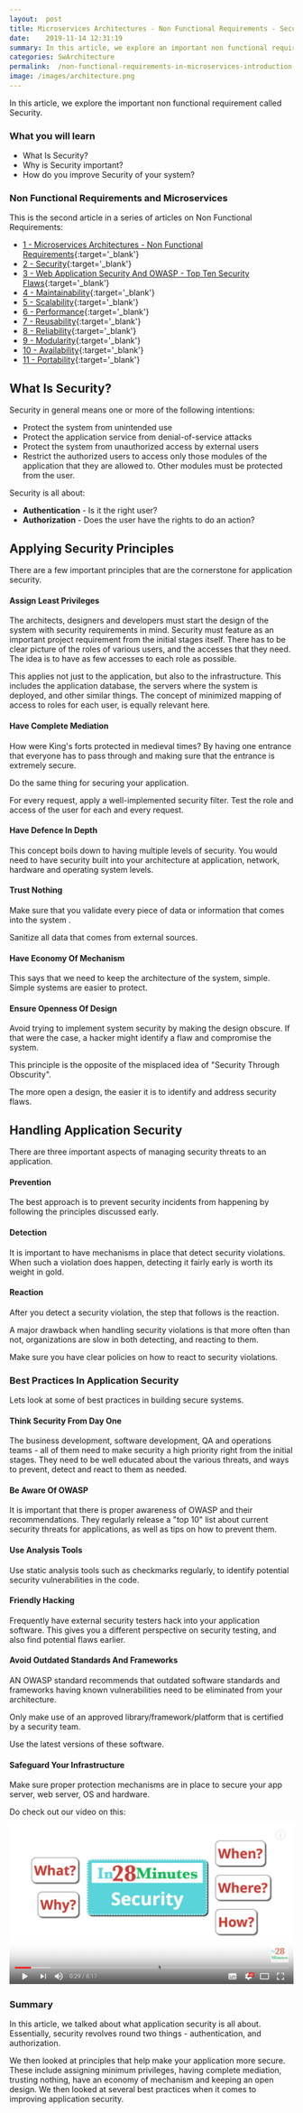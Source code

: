 ```yaml
---
layout:  post
title: Microservices Architectures - Non Functional Requirements - Security
date:    2019-11-14 12:31:19
summary: In this article, we explore an important non functional requirement called Security. 
categories: SwArchitecture
permalink:  /non-functional-requirements-in-microservices-introduction-to-Security
image: /images/architecture.png
---
```


In this article, we explore the important non functional requirement called Security. 

### What you will learn
- What Is Security?
- Why is Security important?
- How do you improve Security of your system?



### Non Functional Requirements and Microservices

This is the second article in a series of articles on Non Functional Requirements:

- [1 - Microservices Architectures - Non Functional Requirements](/non-functional-requirements-in-microservices-architectures){:target='_blank'}
- [2 - Security](/non-functional-requirements-in-microservices-introduction-to-Security){:target='_blank'}
- [3 - Web Application Security And OWASP - Top Ten Security Flaws](/web-application-security-owasp-top-ten){:target='_blank'}
- [4 - Maintainability](/non-functional-requirements-in-microservices-introduction-to-Maintainability){:target='_blank'}
- [5 - Scalability](/non-functional-requirements-in-microservices-introduction-to-Scalability){:target='_blank'}
- [6 - Performance](/non-functional-requirements-in-microservices-introduction-to-performance){:target='_blank'}
- [7 - Reusability](/non-functional-requirements-in-microservices-introduction-to-Reusability){:target='_blank'}
- [8 - Reliability](/non-functional-requirements-in-microservices-introduction-to-Reliability){:target='_blank'}
- [9 - Modularity](/modularity-non-functional-requirement-in-microservices){:target='_blank'}
- [10 - Availability](/availability-non-functional-requirement-in-microservices){:target='_blank'}
- [11 - Portability](/non-functional-requirements-in-microservices-introduction-to-portability){:target='_blank'}


## What Is Security?

Security in general means one or more of the following intentions:
* Protect the system from unintended use
* Protect the application service from denial-of-service attacks
* Protect the system from unauthorized access by external users
* Restrict the authorized users to access only those modules of the application that they are allowed to. Other modules must be protected from the user.

Security is all about: 
* **Authentication** - Is it the right user? 
* **Authorization** - Does the user have the rights to do an action?

## Applying Security Principles

There are a few important principles that are the cornerstone for application security.

#### Assign Least Privileges

The architects, designers and developers must start the design of the system with security requirements in mind. Security must feature as an important project requirement from the initial stages itself. There has to be clear picture of the roles of various users, and the accesses that they need. The idea is to have as few accesses to each role as possible.

This applies not just to the application, but also to the infrastructure. This includes the application database, the servers where the system is deployed, and other similar things. The concept of minimized mapping of access to roles for each user, is equally relevant here. 

#### Have Complete Mediation

How were King's forts protected in medieval times? By having one entrance that everyone has to pass through and making sure that the entrance is extremely secure.

Do the same thing for securing your application.

For every request, apply a well-implemented security filter. Test the role and access of the user for each and every request. 

#### Have Defence In Depth

This concept boils down to having multiple levels of security. You would need to have security built into your architecture at application, network, hardware and operating system levels.

#### Trust Nothing

Make sure that you validate every piece of data or information that comes into the system . 

Sanitize all data that comes from external sources.

#### Have Economy Of Mechanism

This says that we need to keep the architecture of the system, simple. Simple systems are easier to protect.

#### Ensure Openness Of Design

Avoid trying to implement system security by making the design obscure. If that were the case, a hacker might identify a flaw and compromise the system. 

This principle is the opposite of the misplaced idea of "Security Through Obscurity". 

The more open a design, the easier it is to identify and address security flaws.

## Handling Application Security

There are three important aspects of managing security threats to an application.

#### Prevention

The best approach is to prevent security incidents from happening by following the principles discussed early.

#### Detection

It is important to have mechanisms in place that detect security violations. When such a violation does happen, detecting it fairly early is worth its weight in gold. 

#### Reaction

After you detect a security violation, the step that follows is the reaction. 

A major drawback when handling security violations is that more often than not, organizations are slow in both detecting, and reacting to them.

Make sure you have clear policies on how to react to security violations.

### Best Practices In Application Security

Lets look at some of best practices in building secure systems. 

#### Think Security From Day One 

The business development, software development, QA and operations teams - all of them need to make security a high priority right from the initial stages. They need to be well educated about the various threats, and ways to prevent, detect and react to them as needed.

#### Be Aware Of OWASP

It is important that there is proper awareness of OWASP and their recommendations. They regularly release a "top 10" list about current security threats for applications, as well as tips on how to prevent them.

#### Use Analysis Tools

Use static analysis tools such as checkmarks regularly, to identify potential security vulnerabilities in the code.

#### Friendly Hacking

Frequently have external security testers hack into your application software. This gives you a different perspective on security testing, and also find potential flaws earlier.

#### Avoid Outdated Standards And Frameworks

AN OWASP standard recommends that outdated software standards and frameworks having known vulnerabilities need to be eliminated from your architecture. 

Only make use of an approved library/framework/platform that is certified by a security team. 

Use the latest versions of these software.

#### Safeguard Your Infrastructure

Make sure proper protection mechanisms are in place to secure your app server, web server, OS and hardware.


Do check out our video on this:

[![image info](/images/Capture-034-01.png)](https://www.youtube.com/watch?v=4cQE9DU_A9U)

### Summary

In this article, we talked about what application security is all about. Essentially, security revolves round two things - authentication, and authorization. 

We then looked at principles that help make your application more secure. These include assigning minimum privileges, having complete mediation, trusting nothing, have an economy of mechanism and  keeping an open design. We then looked at several best practices when it comes to improving application security.


